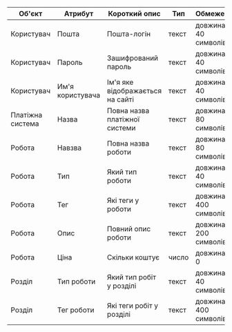 |Об'єкт|Атрибут|Короткий опис|Тип|Обмеження|
|-|-|-|-|-|
|Користувач|Пошта|Пошта-логін|текст|довжина < 40 символів|
|Користувач|Пароль|Зашифрований пароль|текст|довжина < 40 символів|
|Користувач|Им'я користувача|Ім'я яке відображається на сайті|текст|довжина < 40 символів|
|Платіжна система|Назва|Повна назва платіжної системи|текст|довжина < 80 символів|
|Робота|Навзва|Повна назва роботи|текст|довжина < 80 символів|
|Робота|Тип|Який тип роботи|текст|довжина < 40 символів|
|Робота|Тег|Які теги у роботи|текст|довжина < 400 символів|
|Робота|Опис|Повний опис роботи|текст|довжина < 200 символів|
|Робота|Ціна|Скільки коштує|число|довжина > 0|
|Розділ|Тип роботи|Який тип робіт у розділі|текст|довжина < 40 символів|
|Розділ|Тег роботи|Які теги робіт у розділі|текст|довжина < 400 символів|
